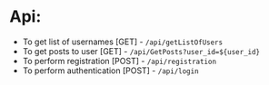 # Api:

* To get list of usernames [GET] - `/api/getListOfUsers`
* To get posts to user [GET] - `/api/GetPosts?user_id=${user_id}`
* To perform registration [POST] - `/api/registration`
* To perform authentication [POST] - `/api/login`